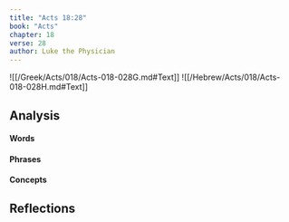 ```yaml
---
title: "Acts 18:28"
book: "Acts"
chapter: 18
verse: 28
author: Luke the Physician
---
```

![[/Greek/Acts/018/Acts-018-028G.md#Text]]
![[/Hebrew/Acts/018/Acts-018-028H.md#Text]]

## Analysis

#### Words

#### Phrases

#### Concepts

## Reflections
